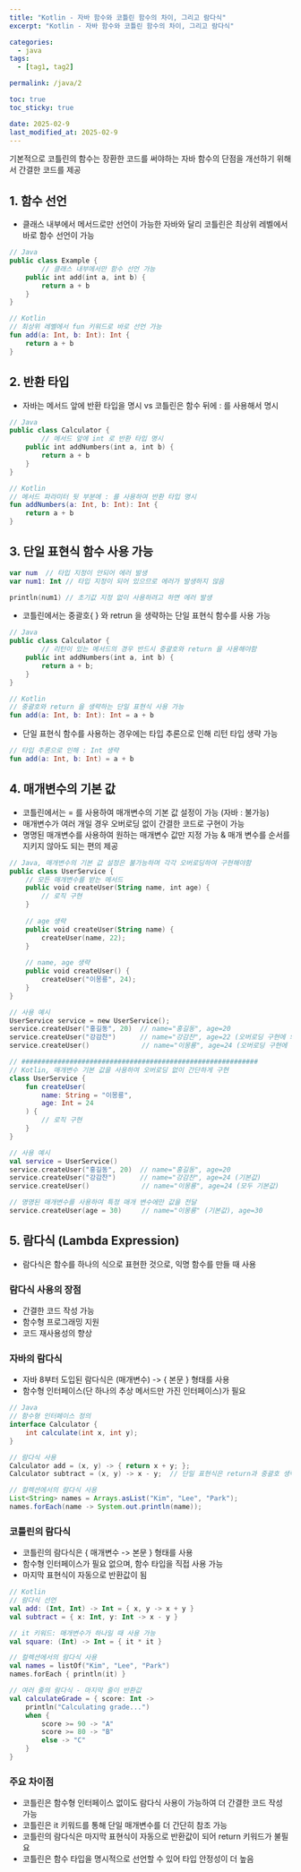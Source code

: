 ```yaml
---
title: "Kotlin - 자바 함수와 코틀린 함수의 차이, 그리고 람다식"
excerpt: "Kotlin - 자바 함수와 코틀린 함수의 차이, 그리고 람다식"

categories:
  - java
tags:
  - [tag1, tag2]

permalink: /java/2

toc: true
toc_sticky: true

date: 2025-02-9
last_modified_at: 2025-02-9
---
```


기본적으로 코틀린의 함수는 장환한 코드를 써야하는 자바 함수의 단점을 개선하기 위해서 간결한 코드를 제공

## 1. 함수 선언

- 클래스 내부에서 메서드로만 선언이 가능한 자바와 달리 코틀린은 최상위 레벨에서 바로 함수 선언이 가능

```kotlin
// Java
public class Example {
		// 클래스 내부에서만 함수 선언 가능
    public int add(int a, int b) {
        return a + b
    }
}

// Kotlin
// 최상위 레벨에서 fun 키워드로 바로 선언 가능
fun add(a: Int, b: Int): Int {
    return a + b
}
```

## 2. 반환 타입

- 자바는 메서드 앞에 반환 타입을 명시 vs 코틀린은 함수 뒤에 : 를 사용해서 명시

```kotlin
// Java
public class Calculator {
		// 메서드 앞에 int 로 반환 타입 명시
    public int addNumbers(int a, int b) {
        return a + b
    }    
}

// Kotlin
// 메서드 파라미터 뒷 부분에 : 를 사용하여 반환 타입 명시
fun addNumbers(a: Int, b: Int): Int {
    return a + b
}
```

## 3. 단일 표현식 함수 사용 가능

```kotlin
var num  // 타입 지정이 안되어 에러 발생
var num1: Int // 타입 지정이 되어 있으므로 에러가 발생하지 않음

println(num1) // 초기값 지정 없이 사용하려고 하면 에러 발생
```

- 코틀린에서는 중괄호{ } 와 retrun 을 생략하는 단일 표현식 함수를 사용 가능

```kotlin
// Java
public class Calculator {
		// 리턴이 있는 메서드의 경우 반드시 중괄호와 return 을 사용해야함
    public int addNumbers(int a, int b) {
        return a + b;
    }    
}

// Kotlin
// 중괄호와 return 을 생략하는 단일 표현식 사용 가능
fun add(a: Int, b: Int): Int = a + b
```

- 단일 표현식 함수를 사용하는 경우에는 타입 추론으로 인해 리턴 타입 생략 가능

```kotlin
// 타입 추론으로 인해 : Int 생략
fun add(a: Int, b: Int) = a + b
```

## 4. 매개변수의 기본 값

- 코틀린에서는 = 를 사용하여 매개변수의 기본 값 설정이 가능 (자바 : 불가능)
- 매개변수가 여러 개일 경우 오버로딩 없이 간결한 코드로 구현이 가능
- 명명된 매개변수를 사용하여 원하는 매개변수 값만 지정 가능 & 매개 변수를 순서를 지키지 않아도 되는 편의 제공

```kotlin
// Java, 매개변수의 기본 값 설정은 불가능하며 각각 오버로딩하여 구현해야함
public class UserService {
    // 모든 매개변수를 받는 메서드
    public void createUser(String name, int age) {
        // 로직 구현
    }
    
    // age 생략
    public void createUser(String name) {
        createUser(name, 22);
    }
    
    // name, age 생략
    public void createUser() {
        createUser("이몽룡", 24);
    }
}

// 사용 예시
UserService service = new UserService();
service.createUser("홍길동", 20)  // name="홍길동", age=20
service.createUser("강감찬")      // name="강감찬", age=22 (오버로딩 구현에 의한 값)
service.createUser()             // name="이몽룡", age=24 (오버로딩 구현에 의한 값)

// ###########################################################
// Kotlin, 매개변수 기본 값을 사용하여 오버로딩 없이 간단하게 구현
class UserService {
    fun createUser(
        name: String = "이몽룡",
        age: Int = 24
    ) {
        // 로직 구현
    }
}

// 사용 예시
val service = UserService()
service.createUser("홍길동", 20)  // name="홍길동", age=20
service.createUser("강감찬")      // name="강감찬", age=24 (기본값)
service.createUser()             // name="이몽룡", age=24 (모두 기본값)

// 명명된 매개변수를 사용하여 특정 매개 변수에만 값을 전달
service.createUser(age = 30)     // name="이몽룡" (기본값), age=30
```

## 5. 람다식 (Lambda Expression)

- 람다식은 함수를 하나의 식으로 표현한 것으로, 익명 함수를 만들 때 사용

### 람다식 사용의 장점

- 간결한 코드 작성 가능
- 함수형 프로그래밍 지원
- 코드 재사용성의 향상

### 자바의 람다식

- 자바 8부터 도입된 람다식은 (매개변수) -> { 본문 } 형태를 사용
- 함수형 인터페이스(단 하나의 추상 메서드만 가진 인터페이스)가 필요

```java
// Java
// 함수형 인터페이스 정의
interface Calculator {
    int calculate(int x, int y);
}

// 람다식 사용
Calculator add = (x, y) -> { return x + y; };
Calculator subtract = (x, y) -> x - y;  // 단일 표현식은 return과 중괄호 생략 가능

// 컬렉션에서의 람다식 사용
List<String> names = Arrays.asList("Kim", "Lee", "Park");
names.forEach(name -> System.out.println(name));
```

### 코틀린의 람다식

- 코틀린의 람다식은 { 매개변수 -> 본문 } 형태를 사용
- 함수형 인터페이스가 필요 없으며, 함수 타입을 직접 사용 가능
- 마지막 표현식이 자동으로 반환값이 됨

```kotlin
// Kotlin
// 람다식 선언
val add: (Int, Int) -> Int = { x, y -> x + y }
val subtract = { x: Int, y: Int -> x - y }

// it 키워드: 매개변수가 하나일 때 사용 가능
val square: (Int) -> Int = { it * it }

// 컬렉션에서의 람다식 사용
val names = listOf("Kim", "Lee", "Park")
names.forEach { println(it) }

// 여러 줄의 람다식 - 마지막 줄이 반환값
val calculateGrade = { score: Int ->
    println("Calculating grade...")
    when {
        score >= 90 -> "A"
        score >= 80 -> "B"
        else -> "C"
    }
}
```

### 주요 차이점

- 코틀린은 함수형 인터페이스 없이도 람다식 사용이 가능하여 더 간결한 코드 작성 가능
- 코틀린은 it 키워드를 통해 단일 매개변수를 더 간단히 참조 가능
- 코틀린의 람다식은 마지막 표현식이 자동으로 반환값이 되어 return 키워드가 불필요
- 코틀린은 함수 타입을 명시적으로 선언할 수 있어 타입 안정성이 더 높음